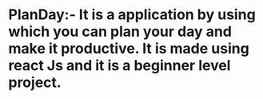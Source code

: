 # PlanDay:- It is a application by using which you can plan your day and make it productive. It is made using react Js and it is a beginner level project.
